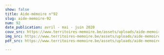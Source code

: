 ```yaml
---
show: false
title: Aide-mémoire n°92
slug: aide-memoire-92
num: 92
date_publication: avril - mai - juin 2020
couv_src: https://www.territoires-memoire.be/assets/uploads/aide-memoire-92-couv.jpg
img_src: https://www.territoires-memoire.be/assets/uploads/aide-memoire-92-illu.jpg
pdf_src: https://www.territoires-memoire.be/assets/uploads/aide-memoire-92.pdf

---
```


